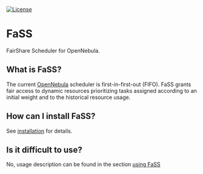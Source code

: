 
[![License](https://img.shields.io/badge/license-Apache%202-blue.svg)](https://www.apache.org/licenses/LICENSE-2.0)

# FaSS

FairShare Scheduler for OpenNebula.

## What is FaSS?
The current [OpenNebula](http://www.opennebula.org/) scheduler is first-in-first-out (FIFO).
FaSS grants fair access to dynamic resources prioritizing tasks assigned according to an initial weight and to the historical resource usage.

## How can I install FaSS?
See [installation](https://indigo-dc.gitbooks.io/one-fass/content/doc/install.html) for details.

## Is it difficult to use?
No, usage description can be found in the section [using FaSS](https://indigo-dc.gitbooks.io/one-fass/content/doc/using-fass.html)
